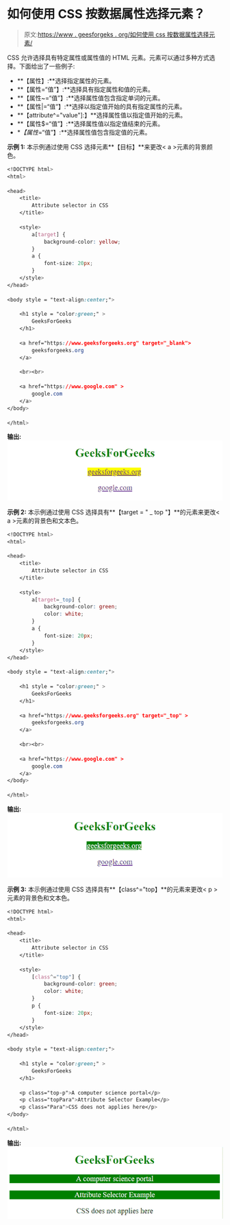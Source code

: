 # 如何使用 CSS 按数据属性选择元素？

> 原文:[https://www . geesforgeks . org/如何使用 css 按数据属性选择元素/](https://www.geeksforgeeks.org/how-to-select-elements-by-data-attribute-using-css/)

CSS 允许选择具有特定属性或属性值的 HTML 元素。元素可以通过多种方式选择。下面给出了一些例子:

*   **【属性】:**选择指定属性的元素。
*   **【属性=“值”】:**选择具有指定属性和值的元素。
*   **【属性~=“值”】:**选择属性值包含指定单词的元素。
*   **【属性|=“值”】:**选择以指定值开始的具有指定属性的元素。
*   **【attribute^="value"]:】**选择属性值以指定值开始的元素。
*   **【属性$=“值”】:**选择属性值以指定值结束的元素。
*   **【属性*=“值”】:**选择属性值包含指定值的元素。

**示例 1:** 本示例通过使用 CSS 选择元素**【目标】**来更改< a >元素的背景颜色。

```css
<!DOCTYPE html> 
<html> 

<head> 
    <title> 
        Attribute selector in CSS
    </title>

    <style>
        a[target] {
            background-color: yellow;
        }
        a {
            font-size: 20px;
        }
    </style>
</head> 

<body style = "text-align:center;"> 

    <h1 style = "color:green;" > 
        GeeksForGeeks 
    </h1> 

    <a href="https://www.geeksforgeeks.org" target="_blank">
        geeksforgeeks.org
    </a>

    <br><br>

    <a href="https://www.google.com" >
        google.com
    </a> 
</body> 

</html>                    
```

**输出:**
![](img/84a8fea800c41143d3dc6e4630ee35e3.png)

**示例 2:** 本示例通过使用 CSS 选择具有**【target = " _ top "】**的元素来更改< a >元素的背景色和文本色。

```css
<!DOCTYPE html> 
<html> 

<head> 
    <title> 
        Attribute selector in CSS
    </title>

    <style>
        a[target=_top] {
            background-color: green;
            color: white;
        }
        a {
            font-size: 20px;
        }
    </style>
</head> 

<body style = "text-align:center;"> 

    <h1 style = "color:green;" > 
        GeeksForGeeks 
    </h1> 

    <a href="https://www.geeksforgeeks.org" target="_top" >
        geeksforgeeks.org
    </a>

    <br><br>

    <a href="https://www.google.com" >
        google.com
    </a> 
</body> 

</html>                    
```

**输出:**
![](img/7e217845b879038c374bbf1836d289d7.png)

**示例 3:** 本示例通过使用 CSS 选择具有**【class^="top】**的元素来更改< p >元素的背景色和文本色。

```css
<!DOCTYPE html> 
<html> 

<head> 
    <title> 
        Attribute selector in CSS
    </title>

    <style>
        [class^="top"] {
            background-color: green;
            color: white;
        }
        p {
            font-size: 20px;
        }
    </style>
</head>     

<body style = "text-align:center;"> 

    <h1 style = "color:green;" > 
        GeeksForGeeks 
    </h1> 

    <p class="top-p">A computer science portal</p>
    <p class="topPara">Attribute Selector Example</p>
    <p class="Para">CSS does not applies here</p> 
</body> 

</html>                    
```

**输出:**
![](img/b716cc49771dad46d7114c8ee8cfb3b2.png)